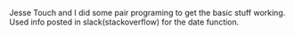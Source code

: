 Jesse Touch and I did some pair programing to get the basic stuff working.
Used info posted in slack(stackoverflow) for the date function.
